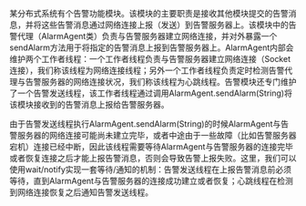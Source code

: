 某分布式系统有个告警功能模块。该模块的主要职责是接收其他模块提交的告警消息，并将这些告警消息通过网络连接上报（发送）到告警服务器上。该模块中的告警代理（AlarmAgent类）负责与告警服务器建立网络连接，并对外暴露一个sendAlarm方法用于将指定的告警消息上报到告警服务器上。AlarmAgent内部会维护两个工作者线程：一个工作者线程负责与告警服务器建立网络连接（Socket连接），我们称该线程为网络连接线程；另外一个工作者线程负责定时检测告警代理与告警服务器的网络连接状况，我们称该线程为心跳线程。告警模块还专门维护了一个告警发送线程，该工作者线程通过调用AlarmAgent.sendAlarm(String)将该模块接收到的告警消息上报给告警服务器。


由于告警发送线程执行AlarmAgent.sendAlarm(String)的时候AlarmAgent与告警服务器的网络连接可能尚未建立完毕，或者中途由于一些故障（比如告警服务器宕机）连接已经中断，因此该线程需要等待AlarmAgent与告警服务器的连接完毕或者恢复连接之后才能上报告警消息，否则会导致告警上报失败。这里，我们可以使用wait/notify实现一套等待/通知的机制：告警发送线程在上报告警消息前必须等待，直到AlarmAgent与告警服务器的连接成功建立或者恢复；心跳线程在检测到网络连接恢复之后通知告警发送线程。
